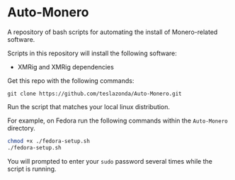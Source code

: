 # Auto-Monero

A repository of bash scripts for automating the install of Monero-related software.

Scripts in this repository will install the following software:  

* XMRig and XMRig dependencies

Get this repo with the following commands:


`git clone https://github.com/teslazonda/Auto-Monero.git`

Run the script that matches your local linux distribution.

For example, on Fedora run the following commands within the `Auto-Monero` directory.
```bash
chmod +x ./fedora-setup.sh
./fedora-setup.sh
```

You will prompted to enter your `sudo` password several times while the script is running.

